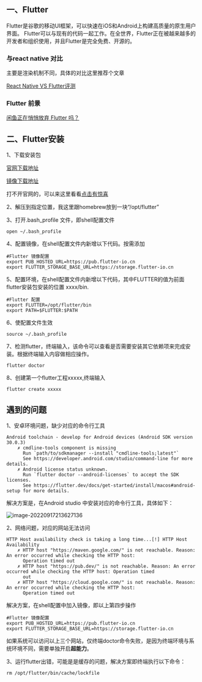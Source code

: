 ## 一、Flutter

Flutter是谷歌的移动UI框架，可以快速在iOS和Android上构建高质量的原生用户界面。 Flutter可以与现有的代码一起工作。在全世界，Flutter正在被越来越多的开发者和组织使用，并且Flutter是完全免费、开源的。

### 与react native 对比

主要是渲染机制不同，具体的对比这里推荐个文章

[React Native VS Flutter评测](https://juejin.cn/post/6844903619867869192)

### Flutter 前景

[闲鱼正在悄悄放弃 Flutter 吗？](https://juejin.cn/post/6955304605190357005)

## 二、Flutter安装

1、下载安装包

[官网下载地址](https://flutter.dev/sdk-archive/#macos)

[镜像下载地址](https://github.com/flutter/flutter/releases)

打不开官网的，可以来这里看看[点击有惊喜](https://www.somersaultcloud.top/auth/register?code=wDF9)

2、解压到指定位置，我这里跟homebrew放到一块“/opt/flutter”

3、打开.bash_profile 文件，即shell配置文件

```
open ~/.bash_profile
```

4、配置镜像，在shell配置文件内新增以下代码。按需添加

```
#Flutter 镜像配置
export PUB_HOSTED_URL=https://pub.flutter-io.cn
export FLUTTER_STORAGE_BASE_URL=https://storage.flutter-io.cn
```

5、配置环境，在shell配置文件内新增以下代码，其中FLUTTER的值为前面flutter安装包安装的位置 xxxx/bin.

```
#Flutter 配置
export FLUTTER=/opt/flutter/bin 
export PATH=$FLUTTER:$PATH
```

6、使配置文件生效

```
source ~/.bash_profile
```

7、检测flutter，终端输入，该命令可以查看是否需要安装其它依赖项来完成安装。根据终端输入内容做相应操作。

```
flutter doctor
```

8、创建第一个flutter工程xxxxx,终端输入

```
flutter create xxxxx
```

## 遇到的问题

1、安卓环境问题，缺少对应的命令行工具

```
Android toolchain - develop for Android devices (Android SDK version 30.0.3)
    ✗ cmdline-tools component is missing
      Run `path/to/sdkmanager --install "cmdline-tools;latest"`
      See https://developer.android.com/studio/command-line for more details.
    ✗ Android license status unknown.
      Run `flutter doctor --android-licenses` to accept the SDK licenses.
      See https://flutter.dev/docs/get-started/install/macos#android-setup for more details.
```

解决方案是，在Android studio 中安装对应的命令行工具，具体如下：

![image-20220917213627136](http://xingyajie.oss-cn-hangzhou.aliyuncs.com/uPic/image-20220917213627136.png)

2、网络问题，对应的网站无法访问

```
HTTP Host availability check is taking a long time...[!] HTTP Host Availability
    ✗ HTTP host "https://maven.google.com/" is not reachable. Reason: An error occurred while checking the HTTP host:
      Operation timed out
    ✗ HTTP host "https://pub.dev/" is not reachable. Reason: An error occurred while checking the HTTP host: Operation timed
      out
    ✗ HTTP host "https://cloud.google.com/" is not reachable. Reason: An error occurred while checking the HTTP host:
      Operation timed out
```

解决方案，在shell配置中加入镜像，即以上第四步操作

```
#Flutter 镜像配置
export PUB_HOSTED_URL=https://pub.flutter-io.cn
export FLUTTER_STORAGE_BASE_URL=https://storage.flutter-io.cn
```

如果系统可以访问以上三个网站，仅终端doctor命令失败，是因为终端环境与系统环境不同，需要单独开启**超能力**。

3、运行flutter出错，可能是是缓存的问题，解决方案即终端执行以下命令：

```
rm /opt/flutter/bin/cache/lockfile
```

